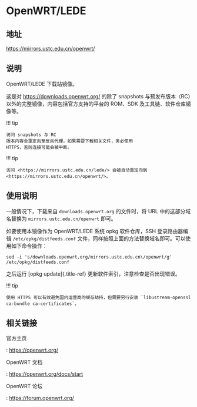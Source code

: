 # OpenWRT/LEDE

## 地址

<https://mirrors.ustc.edu.cn/openwrt/>

## 说明

OpenWRT/LEDE 下载站镜像。

这是对 <https://downloads.openwrt.org/> 的除了 snapshots
与预发布版本（RC）以外的完整镜像，内容包括官方支持的平台的 ROM、SDK
及工具链、软件仓库镜像等。

!!! tip

    访问 snapshots 与 RC
    版本内容会重定向至反向代理，如果需要下载相关文件，务必使用
    HTTPS，否则连接可能会被中断。

!!! tip

    访问 <https://mirrors.ustc.edu.cn/lede/> 会被自动重定向到
    <https://mirrors.ustc.edu.cn/openwrt/>。

## 使用说明

一般情况下，下载来自 `downloads.openwrt.org` 的文件时，将 URL
中的这部分域名替换为 `mirrors.ustc.edu.cn/openwrt` 即可。

如要使用本镜像作为 OpenWRT/LEDE 系统 opkg 软件仓库，SSH 登录路由器编辑
`/etc/opkg/distfeeds.conf`
文件，同样按照上面的方法替换域名即可。可以使用如下命令操作：

    sed -i 's/downloads.openwrt.org/mirrors.ustc.edu.cn\/openwrt/g' /etc/opkg/distfeeds.conf

之后运行 [opkg update]{.title-ref} 更新软件索引，注意检查是否出现错误。

!!! tip

    使用 HTTPS 可以有效避免国内运营商的缓存劫持，但需要另行安装 `libustream-openssl ca-bundle ca-certificates`。

## 相关链接

官方主页

:   <https://openwrt.org/>

OpenWRT 文档

:   <https://openwrt.org/docs/start>

OpenWRT 论坛

:   <https://forum.openwrt.org/>
